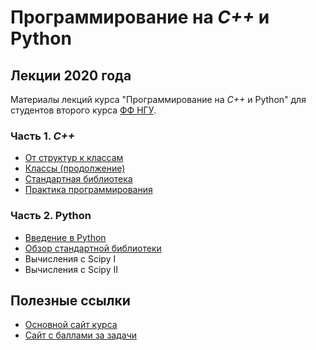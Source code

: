 # Программирование на *C++* и Python

## Лекции 2020 года

Материалы лекций курса "Программирование на *C++* и Python" для студентов второго курса [ФФ НГУ](http://phys.nsu.ru/).

### Часть 1. *C++*

* [От структур к классам](L1.%20From%20structures%20to%20classes.pdf)
* [Классы (продолжение)](L2.%20Advanced%20classes.pdf)
* [Стандартная библиотека](L3.%20Standard%20library.pdf)
* [Практика программирования](Lecture%204)

### Часть 2. Python

* [Введение в Python](L5_Python_Introduction.ipynb)
* [Обзор стандартной библиотеки](L6_Python_Introduction2.ipynb)
* Вычисления с Scipy I
* Вычисления с Scipy II

## Полезные ссылки

* [Основной сайт курса](https://nsu-programming.github.io/)
* [Сайт с баллами за задачи](https://cpp-python-nsu.inp.nsk.su/)
